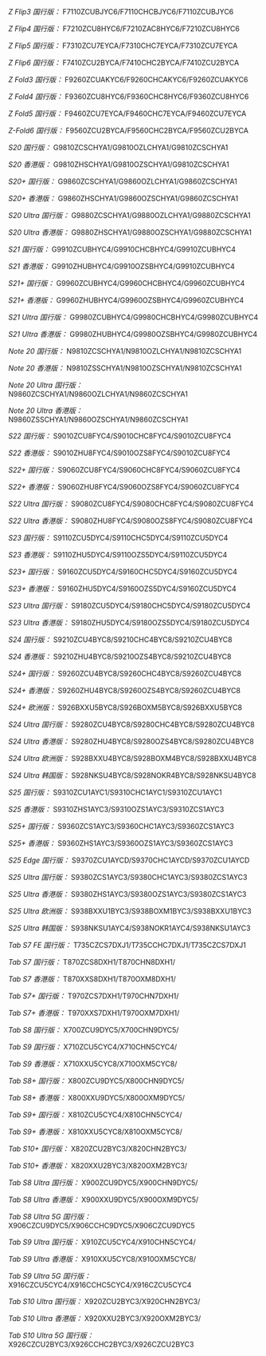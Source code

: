 *Z Flip3 国行版：*
F7110ZCUBJYC6/F7110CHCBJYC6/F7110ZCUBJYC6

*Z Flip4 国行版：*
F7210ZCU8HYC6/F7210ZAC8HYC6/F7210ZCU8HYC6

*Z Flip5 国行版：*
F7310ZCU7EYCA/F7310CHC7EYCA/F7310ZCU7EYCA

*Z Flip6 国行版：*
F7410ZCU2BYCA/F7410CHC2BYCA/F7410ZCU2BYCA

*Z Fold3 国行版：*
F9260ZCUAKYC6/F9260CHCAKYC6/F9260ZCUAKYC6

*Z Fold4 国行版：*
F9360ZCU8HYC6/F9360CHC8HYC6/F9360ZCU8HYC6

*Z Fold5 国行版：*
F9460ZCU7EYCA/F9460CHC7EYCA/F9460ZCU7EYCA

*Z-Fold6 国行版：*
F9560ZCU2BYCA/F9560CHC2BYCA/F9560ZCU2BYCA

*S20 国行版：*
G9810ZCSCHYA1/G9810OZLCHYA1/G9810ZCSCHYA1

*S20 香港版：*
G9810ZHSCHYA1/G9810OZSCHYA1/G9810ZCSCHYA1

*S20+ 国行版：*
G9860ZCSCHYA1/G9860OZLCHYA1/G9860ZCSCHYA1

*S20+ 香港版：*
G9860ZHSCHYA1/G9860OZSCHYA1/G9860ZCSCHYA1

*S20 Ultra 国行版：*
G9880ZCSCHYA1/G9880OZLCHYA1/G9880ZCSCHYA1

*S20 Ultra 香港版：*
G9880ZHSCHYA1/G9880OZSCHYA1/G9880ZCSCHYA1

*S21 国行版：*
G9910ZCUBHYC4/G9910CHCBHYC4/G9910ZCUBHYC4

*S21 香港版：*
G9910ZHUBHYC4/G9910OZSBHYC4/G9910ZCUBHYC4

*S21+ 国行版：*
G9960ZCUBHYC4/G9960CHCBHYC4/G9960ZCUBHYC4

*S21+ 香港版：*
G9960ZHUBHYC4/G9960OZSBHYC4/G9960ZCUBHYC4

*S21 Ultra 国行版：*
G9980ZCUBHYC4/G9980CHCBHYC4/G9980ZCUBHYC4

*S21 Ultra 香港版：*
G9980ZHUBHYC4/G9980OZSBHYC4/G9980ZCUBHYC4

*Note 20 国行版：*
N9810ZCSCHYA1/N9810OZLCHYA1/N9810ZCSCHYA1

*Note 20 香港版：*
N9810ZSSCHYA1/N9810OZSCHYA1/N9810ZCSCHYA1

*Note 20 Ultra 国行版：*
N9860ZCSCHYA1/N9860OZLCHYA1/N9860ZCSCHYA1

*Note 20 Ultra 香港版：*
N9860ZSSCHYA1/N9860OZSCHYA1/N9860ZCSCHYA1

*S22 国行版：*
S9010ZCU8FYC4/S9010CHC8FYC4/S9010ZCU8FYC4

*S22 香港版：*
S9010ZHU8FYC4/S9010OZS8FYC4/S9010ZCU8FYC4

*S22+ 国行版：*
S9060ZCU8FYC4/S9060CHC8FYC4/S9060ZCU8FYC4

*S22+ 香港版：*
S9060ZHU8FYC4/S9060OZS8FYC4/S9060ZCU8FYC4

*S22 Ultra 国行版：*
S9080ZCU8FYC4/S9080CHC8FYC4/S9080ZCU8FYC4

*S22 Ultra 香港版：*
S9080ZHU8FYC4/S9080OZS8FYC4/S9080ZCU8FYC4

*S23 国行版：*
S9110ZCU5DYC4/S9110CHC5DYC4/S9110ZCU5DYC4

*S23 香港版：*
S9110ZHU5DYC4/S9110OZS5DYC4/S9110ZCU5DYC4

*S23+ 国行版：*
S9160ZCU5DYC4/S9160CHC5DYC4/S9160ZCU5DYC4

*S23+ 香港版：*
S9160ZHU5DYC4/S9160OZS5DYC4/S9160ZCU5DYC4

*S23 Ultra 国行版：*
S9180ZCU5DYC4/S9180CHC5DYC4/S9180ZCU5DYC4

*S23 Ultra 香港版：*
S9180ZHU5DYC4/S9180OZS5DYC4/S9180ZCU5DYC4

*S24 国行版：*
S9210ZCU4BYC8/S9210CHC4BYC8/S9210ZCU4BYC8

*S24 香港版：*
S9210ZHU4BYC8/S9210OZS4BYC8/S9210ZCU4BYC8

*S24+ 国行版：*
S9260ZCU4BYC8/S9260CHC4BYC8/S9260ZCU4BYC8

*S24+ 香港版：*
S9260ZHU4BYC8/S9260OZS4BYC8/S9260ZCU4BYC8

*S24+ 欧洲版：*
S926BXXU5BYC8/S926BOXM5BYC8/S926BXXU5BYC8

*S24 Ultra 国行版：*
S9280ZCU4BYC8/S9280CHC4BYC8/S9280ZCU4BYC8

*S24 Ultra 香港版：*
S9280ZHU4BYC8/S9280OZS4BYC8/S9280ZCU4BYC8

*S24 Ultra 欧洲版：*
S928BXXU4BYC8/S928BOXM4BYC8/S928BXXU4BYC8

*S24 Ultra 韩国版：*
S928NKSU4BYC8/S928NOKR4BYC8/S928NKSU4BYC8

*S25 国行版：*
S9310ZCU1AYC1/S9310CHC1AYC1/S9310ZCU1AYC1

*S25 香港版：*
S9310ZHS1AYC3/S9310OZS1AYC3/S9310ZCS1AYC3

*S25+ 国行版：*
S9360ZCS1AYC3/S9360CHC1AYC3/S9360ZCS1AYC3

*S25+ 香港版：*
S9360ZHS1AYC3/S9360OZS1AYC3/S9360ZCS1AYC3

*S25 Edge 国行版：*
S9370ZCU1AYCD/S9370CHC1AYCD/S9370ZCU1AYCD

*S25 Ultra 国行版：*
S9380ZCS1AYC3/S9380CHC1AYC3/S9380ZCS1AYC3

*S25 Ultra 香港版：*
S9380ZHS1AYC3/S9380OZS1AYC3/S9380ZCS1AYC3

*S25 Ultra 欧洲版：*
S938BXXU1BYC3/S938BOXM1BYC3/S938BXXU1BYC3

*S25 Ultra 韩国版：*
S938NKSU1AYC4/S938NOKR1AYC4/S938NKSU1AYC3

*Tab S7 FE 国行版：*
T735CZCS7DXJ1/T735CCHC7DXJ1/T735CZCS7DXJ1

*Tab S7 国行版：*
T870ZCS8DXH1/T870CHN8DXH1/

*Tab S7 香港版：*
T870XXS8DXH1/T870OXM8DXH1/

*Tab S7+ 国行版：*
T970ZCS7DXH1/T970CHN7DXH1/

*Tab S7+ 香港版：*
T970XXS7DXH1/T970OXM7DXH1/

*Tab S8 国行版：*
X700ZCU9DYC5/X700CHN9DYC5/

*Tab S9  国行版：*
X710ZCU5CYC4/X710CHN5CYC4/

*Tab S9  香港版：*
X710XXU5CYC8/X710OXM5CYC8/

*Tab S8+ 国行版：*
X800ZCU9DYC5/X800CHN9DYC5/

*Tab S8+ 香港版：*
X800XXU9DYC5/X800OXM9DYC5/

*Tab S9+ 国行版：*
X810ZCU5CYC4/X810CHN5CYC4/

*Tab S9+ 香港版：*
X810XXU5CYC8/X810OXM5CYC8/

*Tab S10+ 国行版：*
X820ZCU2BYC3/X820CHN2BYC3/

*Tab S10+ 香港版：*
X820XXU2BYC3/X820OXM2BYC3/

*Tab S8 Ultra 国行版：*
X900ZCU9DYC5/X900CHN9DYC5/

*Tab S8 Ultra 香港版：*
X900XXU9DYC5/X900OXM9DYC5/

*Tab S8 Ultra 5G 国行版：*
X906CZCU9DYC5/X906CCHC9DYC5/X906CZCU9DYC5

*Tab S9 Ultra 国行版：*
X910ZCU5CYC4/X910CHN5CYC4/

*Tab S9 Ultra 香港版：*
X910XXU5CYC8/X910OXM5CYC8/

*Tab S9 Ultra 5G 国行版：*
X916CZCU5CYC4/X916CCHC5CYC4/X916CZCU5CYC4

*Tab S10 Ultra 国行版：*
X920ZCU2BYC3/X920CHN2BYC3/

*Tab S10 Ultra 香港版：*
X920XXU2BYC3/X920OXM2BYC3/

*Tab S10 Ultra 5G 国行版：*
X926CZCU2BYC3/X926CCHC2BYC3/X926CZCU2BYC3

